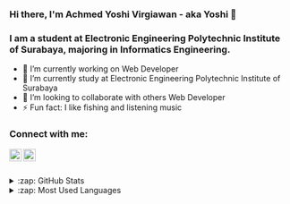 ### Hi there, I'm Achmed Yoshi Virgiawan - aka Yoshi 👋

### I am a student at Electronic Engineering Polytechnic Institute of Surabaya, majoring in Informatics Engineering.

<!--
**yoshivirgiawan/yoshivirgiawan** is a ✨ _special_ ✨ repository because its `README.md` (this file) appears on your GitHub profile.

Here are some ideas to get you started:
- 🤔 I’m looking for help with ...
- 💬 Ask me about ...
- 📫 How to reach me: ...
- 😄 Pronouns: ...
-->

- 🔭 I’m currently working on Web Developer
- 🌱 I’m currently study at Electronic Engineering Polytechnic Institute of Surabaya
- 👯 I’m looking to collaborate with others Web Developer
- ⚡ Fun fact: I like fishing and listening music

### Connect with me:

[<img align="left" alt="codeSTACKr | LinkedIn" width="22px" src="https://cdn.jsdelivr.net/npm/simple-icons@v3/icons/linkedin.svg" />][linkedin]
[<img align="left" alt="codeSTACKr | Instagram" width="22px" src="https://cdn.jsdelivr.net/npm/simple-icons@v3/icons/instagram.svg" />][instagram]

<br><br>

<details>
  <summary>:zap: GitHub Stats</summary>

  <img align="left" alt="codeSTACKr's GitHub Stats" src="https://github-readme-stats.codestackr.vercel.app/api?username=yoshivirgiawan&layout=compact&show_icons=true&hide_border=true" />

</details>

<details>
  <summary>:zap: Most Used Languages</summary>

  <img align="left" alt="codeSTACKr's GitHub Stats" src="https://github-readme-stats.vercel.app/api/top-langs/?username=yoshivirgiawan&layout=compact&show_icons=true&hide_border=true" />

</details>

[instagram]: https://www.instagram.com/yoshivirgiawan
[linkedin]: https://www.linkedin.com/in/achmed-yoshi-virgiawan-1a8a45b5
